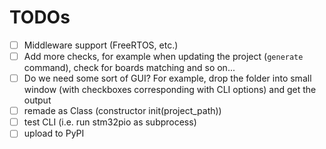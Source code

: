 # TODOs
 - [ ] Middleware support (FreeRTOS, etc.)
 - [ ] Add more checks, for example when updating the project (`generate` command), check for boards matching and so on...
 - [ ] Do we need some sort of GUI? For example, drop the folder into small window (with checkboxes corresponding with CLI options) and get the output
 - [ ] remade as Class (constructor init(project_path))
 - [ ] test CLI (i.e. run stm32pio as subprocess)
 - [ ] upload to PyPI
